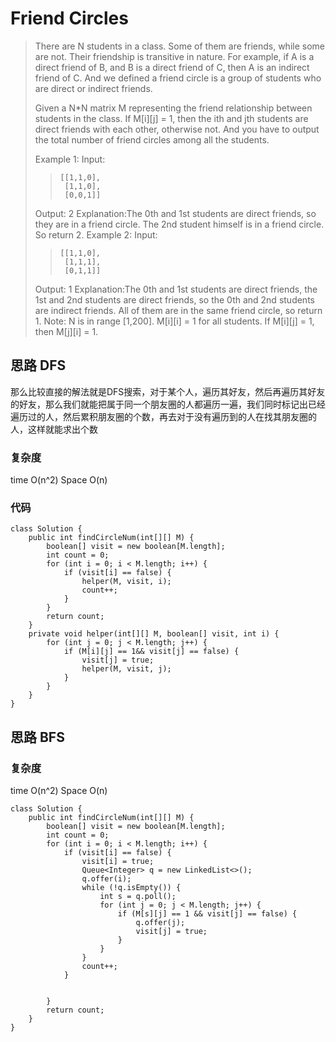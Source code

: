 # Friend Circles
> 
> There are N students in a class. Some of them are friends, while some are not. Their friendship is transitive in nature. For example, if A is a direct friend of B, and B is a direct friend of C, then A is an indirect friend of C. And we defined a friend circle is a group of students who are direct or indirect friends.
> 
> Given a N*N matrix M representing the friend relationship between students in the class. If M[i][j] = 1, then the ith and jth students are direct friends with each other, otherwise not. And you have to output the total number of friend circles among all the students.
> 
> Example 1:
> Input: 
> > 	[[1,1,0],
> > 	 [1,1,0],
> > 	 [0,0,1]]
> 
> Output: 2
> Explanation:The 0th and 1st students are direct friends, so they are in a friend circle. 
> The 2nd student himself is in a friend circle. So return 2.
> Example 2:
> Input: 
> > 	[[1,1,0],
> > 	 [1,1,1],
> > 	 [0,1,1]]
> 
> Output: 1
> Explanation:The 0th and 1st students are direct friends, the 1st and 2nd students are direct friends, 
> so the 0th and 2nd students are indirect friends. All of them are in the same friend circle, so return 1.
> Note:
> N is in range [1,200].
> M[i][i] = 1 for all students.
> If M[i][j] = 1, then M[j][i] = 1.

## 思路 DFS
那么比较直接的解法就是DFS搜索，对于某个人，遍历其好友，然后再遍历其好友的好友，那么我们就能把属于同一个朋友圈的人都遍历一遍，我们同时标记出已经遍历过的人，然后累积朋友圈的个数，再去对于没有遍历到的人在找其朋友圈的人，这样就能求出个数

### 复杂度 
time O(n^2) Space O(n)
### 代码
```
class Solution {
    public int findCircleNum(int[][] M) {
        boolean[] visit = new boolean[M.length];
        int count = 0;
        for (int i = 0; i < M.length; i++) {
            if (visit[i] == false) {
                helper(M, visit, i);
                count++;
            }
        }
        return count;
    }
    private void helper(int[][] M, boolean[] visit, int i) {
        for (int j = 0; j < M.length; j++) {
            if (M[i][j] == 1&& visit[j] == false) {
                visit[j] = true;
                helper(M, visit, j);
            }
        }
    }
}

```
## 思路 BFS
### 复杂度 
time O(n^2) Space O(n)

```
class Solution {
    public int findCircleNum(int[][] M) {
        boolean[] visit = new boolean[M.length];
        int count = 0;
        for (int i = 0; i < M.length; i++) {
            if (visit[i] == false) {
                visit[i] = true;
                Queue<Integer> q = new LinkedList<>();
                q.offer(i);
                while (!q.isEmpty()) {
                    int s = q.poll();
                    for (int j = 0; j < M.length; j++) {
                        if (M[s][j] == 1 && visit[j] == false) {
                            q.offer(j);
                            visit[j] = true;
                        }
                    }
                }
                count++;
            }
            
            
        }
        return count;
    }
}
```